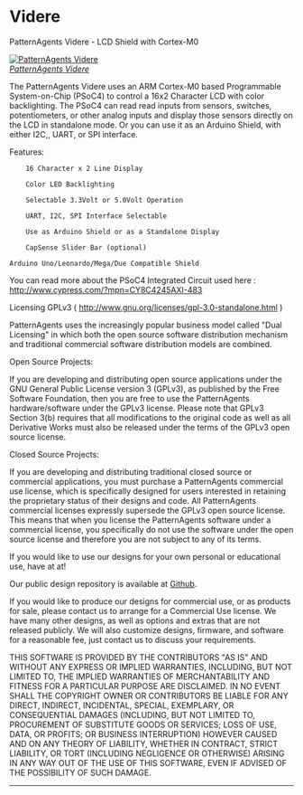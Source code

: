 Videre
=============

PatternAgents Videre - LCD Shield with Cortex-M0

[![PatternAgents Videre](http://www.patternagent.com/img/projects/Videre/Videre_model.png)  
*PatternAgents Videre*](http://www.patternagent.com/projects/Videre.html)

The PatternAgents Videre uses an ARM Cortex-M0 based Programmable System-on-Chip (PSoC4) 
to control a 16x2 Character LCD with color backlighting. The PSoC4  can read read inputs from sensors, 
switches, potentiometers, or other analog inputs and display those sensors directly on the LCD in
standalone mode. Or you can use it as an Arduino Shield, with either I2C,, UART, or SPI interface.

Features:

        16 Character x 2 Line Display

        Color LED Backlighting
	
        Selectable 3.3Volt or 5.0Volt Operation
	
        UART, I2C, SPI Interface Selectable
	
        Use as Arduino Shield or as a Standalone Display
	
        CapSense Slider Bar (optional)      

	Arduino Uno/Leonardo/Mega/Due Compatible Shield


You can read more about the PSoC4 Integrated Circuit used here : http://www.cypress.com/?mpn=CY8C4245AXI-483


Licensing GPLv3 ( http://www.gnu.org/licenses/gpl-3.0-standalone.html )

PatternAgents uses the increasingly popular business model called "Dual Licensing" 
in which both the open source software distribution mechanism and traditional commercial software distribution models are combined.

Open Source Projects:        

If you are developing and distributing open source applications under the GNU General Public License version 3 (GPLv3), 
as published by the Free Software Foundation, then you are free to use the PatternAgents hardware/software under the GPLv3 license. 
Please note that GPLv3 Section 3(b) requires that all modifications to the original code as well as all Derivative Works 
must also be released under the terms of the GPLv3 open source license.

Closed Source Projects:

If you are developing and distributing traditional closed source or commercial applications, 
you must purchase a PatternAgents commercial use license, 
which is specifically designed for users interested in retaining the proprietary status of their designs and code. 
All PatternAgents commercial licenses expressly supersede the GPLv3 open source license. 
This means that when you license the PatternAgents software under a commercial license, 
you specifically do not use the software under the open source license and therefore you are not subject to any of its terms.
        
If you would like to use our designs for your own personal or educational use, have at at! 

Our public design repository is available at <a href="https://github.com/patternagents">Github</a>.

If you would like to produce our designs for commercial use, or as products for sale, 
please contact us to arrange for a Commercial Use license. We have many other designs, 
as well as options and extras that are not released publicly. 
We will also customize designs, firmware, and software for a reasonable fee, just contact us to discuss your requirements.

THIS SOFTWARE IS PROVIDED BY THE CONTRIBUTORS "AS IS" AND WITHOUT ANY EXPRESS OR IMPLIED WARRANTIES, 
INCLUDING, BUT NOT LIMITED TO, THE IMPLIED WARRANTIES OF MERCHANTABILITY AND FITNESS FOR A PARTICULAR PURPOSE ARE DISCLAIMED. 
IN NO EVENT SHALL THE COPYRIGHT OWNER OR CONTRIBUTORS BE LIABLE FOR ANY DIRECT, INDIRECT, INCIDENTAL, SPECIAL, EXEMPLARY, 
OR CONSEQUENTIAL DAMAGES (INCLUDING, BUT NOT LIMITED TO, PROCUREMENT OF SUBSTITUTE GOODS OR SERVICES; LOSS OF USE, DATA, 
OR PROFITS; OR BUSINESS INTERRUPTION) HOWEVER CAUSED AND ON ANY THEORY OF LIABILITY, WHETHER IN CONTRACT, 
STRICT LIABILITY, OR TORT (INCLUDING NEGLIGENCE OR OTHERWISE) ARISING IN ANY WAY OUT OF THE USE OF THIS SOFTWARE, 
EVEN IF ADVISED OF THE POSSIBILITY OF SUCH DAMAGE. 

-------------------------------------------------------------------------------------------
